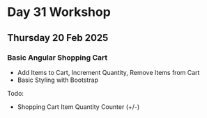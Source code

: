 # Day 31 Workshop 
## Thursday 20 Feb 2025 
### Basic Angular Shopping Cart 





- Add Items to Cart, Increment Quantity, Remove Items from Cart
- Basic Styling with Bootstrap 


Todo: 
- Shopping Cart Item Quantity Counter (+/-)